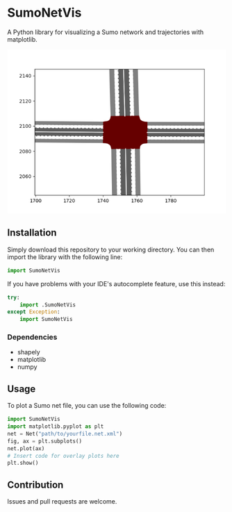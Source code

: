 # SumoNetVis
A Python library for visualizing a Sumo network and trajectories with matplotlib.

![Example plot of an intersection](Example_Plot.png)

## Installation
Simply download this repository to your working directory. You can then import the library with the following line:

```python
import SumoNetVis
```

If you have problems with your IDE's autocomplete feature, use this instead:

```python
try:
    import .SumoNetVis
except Exception:
    import SumoNetVis
```

### Dependencies
* shapely
* matplotlib
* numpy

## Usage
To plot a Sumo net file, you can use the following code:

```python
import SumoNetVis
import matplotlib.pyplot as plt
net = Net("path/to/yourfile.net.xml")
fig, ax = plt.subplots()
net.plot(ax)
# Insert code for overlay plots here
plt.show()
```

## Contribution
Issues and pull requests are welcome.
